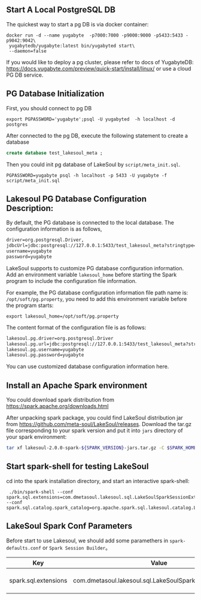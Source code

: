 ## Start A Local PostgreSQL DB
The quickest way to start a pg DB is via docker container:
```shell
docker run -d --name yugabyte  -p7000:7000 -p9000:9000 -p5433:5433 -p9042:9042\
 yugabytedb/yugabyte:latest bin/yugabyted start\
 --daemon=false
```
If you would like to deploy a pg cluster, please refer to docs of YugabyteDB: https://docs.yugabyte.com/preview/quick-start/install/linux/ or use a cloud PG DB service.

## PG Database Initialization
First, you should connect to pg DB
```shell
export PGPASSWORD='yugabyte';psql -U yugabyted  -h localhost -d postgres
```
After connected to the pg DB, execute the following statement to create a database
```sql
create database test_lakesoul_meta ;
```

Then you could init pg database of LakeSoul by `script/meta_init.sql`.

  ```
  PGPASSWORD=yugabyte psql -h localhost -p 5433 -U yugabyte -f script/meta_init.sql
  ```
## Lakesoul PG Database Configuration Description:
By default, the PG database is connected to the local database. The configuration information is as follows,
```txt
driver=org.postgresql.Driver,
jdbcUrl=jdbc:postgresql://127.0.0.1:5433/test_lakesoul_meta?stringtype=unspecified
username=yugabyte
password=yugabyte
```

LakeSoul supports to customize PG database configuration information. Add an environment variable `lakesoul_home` before starting the Spark program to include the configuration file information.

For example, the PG database configuration information file path name is: `/opt/soft/pg.property`, you need to add this environment variable before the program starts:
```
export lakesoul_home=/opt/soft/pg.property
```
The content format of the configuration file is as follows:
```txt
lakesoul.pg.driver=org.postgresql.Driver
lakesoul.pg.url=jdbc:postgresql://127.0.0.1:5433/test_lakesoul_meta?stringtype=unspecified
lakesoul.pg.username=yugabyte
lakesoul.pg.password=yugabyte
```
You can use customized database configuration information here.

## Install an Apache Spark environment
You could download spark distribution from https://spark.apache.org/downloads.html

After unpacking spark package, you could find LakeSoul distribution jar from https://github.com/meta-soul/LakeSoul/releases. Download the tar.gz file corresponding to your spark version and put it into `jars` directory of your spark environment:
```bash
tar xf lakesoul-2.0.0-spark-${SPARK_VERSION}-jars.tar.gz -C $SPARK_HOME/jars
```

## Start spark-shell for testing LakeSoul
cd into the spark installation directory, and start an interactive spark-shell:
```shell
 ./bin/spark-shell --conf spark.sql.extensions=com.dmetasoul.lakesoul.sql.LakeSoulSparkSessionExtension --conf spark.sql.catalog.spark_catalog=org.apache.spark.sql.lakesoul.catalog.LakeSoulCatalog
```
  
## LakeSoul Spark Conf Parameters
Before start to use Lakesoul, we should add some paramethers in `spark-defaults.conf` or `Spark Session Builder`。

| Key | Value | Description |
|---|---|---|
spark.sql.extensions | com.dmetasoul.lakesoul.sql.LakeSoulSparkSessionExtension | extention name for spark sql